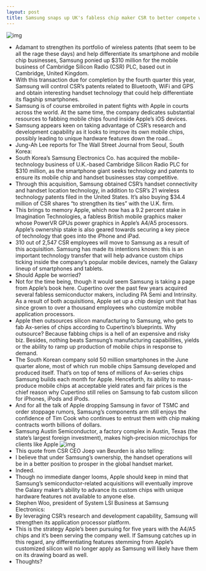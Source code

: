 ```yaml
---
layout: post
title: Samsung snaps up UK's fabless chip maker CSR to better compete with Apple
---
```

![img](http://media.idownloadblog.com/wp-content/uploads/2012/07/Samsung-Corporate-HQ-image-001.jpg)
* Adamant to strengthen its portfolio of wireless patents (that seem to be all the rage these days) and help differentiate its smartphone and mobile chip businesses, Samsung ponied up $310 million for the mobile business of Cambridge Silicon Radio (CSR) PLC, based out in Cambridge, United Kingdom.
* With this transaction due for completion by the fourth quarter this year, Samsung will control CSR’s patents related to Bluetooth, WiFi and GPS and obtain interesting handset technology that could help differentiate its flagship smartphones.
* Samsung is of course embroiled in patent fights with Apple in courts across the world. At the same time, the company dedicates substantial resources to fabbing mobile chips found inside Apple’s iOS devices.
* Samsung appears keen on taking advantage of CSR’s research and development capability as it looks to improve its own mobile chips, possibly leading to unique hardware features down the road…
* Jung-Ah Lee reports for The Wall Street Journal from Seoul, South Korea:
* South Korea’s Samsung Electronics Co. has acquired the mobile-technology business of U.K.-based Cambridge Silicon Radio PLC for $310 million, as the smartphone giant seeks technology and patents to ensure its mobile chip and handset businesses stay competitive.
* Through this acquisition, Samsung obtained CSR’s handset connectivity and handset location technology, in addition to CSR’s 21 wireless technology patents filed in the United States. It’s also buying $34.4 million of CSR shares “to strengthen its ties” with the U.K. firm.
* This brings to memory Apple, which now has a 9.2 percent stake in Imagination Technologies, a fabless British mobile graphics maker whose PowerVR GPUs power graphics in Apple’s A4/A5 processors. Apple’s ownership stake is also geared towards securing a key piece of technology that goes into the iPhone and iPad.
* 310 out of 2,547 CSR employees will move to Samsung as a result of this acquisition. Samsung has made its intentions known: this is an important technology transfer that will help advance custom chips ticking inside the company’s popular mobile devices, namely the Galaxy lineup of smartphones and tablets.
* Should Apple be worried?
* Not for the time being, though it would seem Samsung is taking a page from Apple’s book here. Cupertino over the past few years acquired several fabless semiconductor makers, including PA Semi and Intrinsity. As a result of both acquisitions, Apple set up a chip design unit that has since grown to over a thousand employees who customize mobile application processors.
* Apple then outsources silicon manufacturing to Samsung, who gets to fab Ax-series of chips according to Cupertino’s blueprints. Why outsource? Because fabbing chips is a hell of an expensive and risky biz. Besides, nothing beats Samsung’s manufacturing capabilities, yields or the ability to ramp up production of mobile chips in response to demand.
* The South Korean company sold 50 million smartphones in the June quarter alone, most of which run mobile chips Samsung developed and produced itself. That’s on top of tens of millions of Ax-series chips Samsung builds each month for Apple. Henceforth, its ability to mass-produce mobile chips at acceptable yield rates and fair prices is the chief reason why Cupertino still relies on Samsung to fab custom silicon for iPhones, iPods and iPods.
* And for all the talk of Apple dropping Samsung in favor of TSMC and order stoppage rumors, Samsung’s components arm still enjoys the confidence of Tim Cook who continues to entrust them with chip making contracts worth billions of dollars.
* Samsung Austin Semiconductor, a factory complex in Austin, Texas (the state’s largest foreign investment), makes high-precision microchips for clients like Apple
![img](http://media.idownloadblog.com/wp-content/uploads/2012/07/Samsung-Autin-plant-aerial-view-001.jpg)
* This quote from CSR CEO Joep van Beurden is also telling:
* I believe that under Samsung’s ownership, the handset operations will be in a better position to prosper in the global handset market.
* Indeed.
* Though no immediate danger looms, Apple should keep in mind that Samsung’s semiconductor-related acquisitions will eventually improve the Galaxy maker’s ability to advance its custom chips with unique hardware features not available to anyone else.
* Stephen Woo, president of System LSI Business at Samsung Electronics:
* By leveraging CSR’s research and development capability, Samsung will strengthen its application processor platform.
* This is the strategy Apple’s been pursuing for five years with the A4/A5 chips and it’s been serving the company well. If Samsung catches up in this regard, any differentiating features stemming from Apple’s customized silicon will no longer apply as Samsung will likely have them on its drawing board as well.
* Thoughts?

